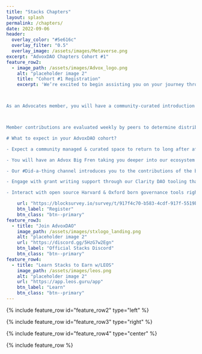 ```yaml
---
title: "Stacks Chapters"
layout: splash
permalink: /chapters/
date: 2022-09-06
header:
  overlay_color: "#5e616c"
  overlay_filter: "0.5"
  overlay_image: /assets/images/Metaverse.png 
excerpt: "AdvoxDAO Chapters Cohort #1"
feature_row2:
  - image_path: /assets/images/Advox_logo.png
    alt: "placeholder image 2"
    title: "Cohort #1 Registration"
    excerpt: 'We’re excited to begin assisting you on your journey through the Stacks ecosystem! We’ve created an intuitive onboarding process, that we hope can help you in learning more about Stacks and discover the many parts of the powerful ecosystem. As such, you’ve been selected to participate in the first AdvoxDAO cohort of Stacks Chapters. 



As an Advocates member, you will have a community-curated introduction and walkthrough of our exciting Stacks ecosystem. We also have great ways to share your contributions with the broader community.



Member contributions are evaluated weekly by peers to determine distributions of rewards from our AdvoxDAO stacking pool.

# What to expect in your AdvoxDAO cohort? 

- Expect a community managed & curated space to return to long after after your local or online Stacks Chapters events have ended. Unlocked right inside the Official Satcks discord.

- You will have an Advox Big Fren taking you deeper into our ecosystem with your interests in mind. Explore Stacks knowing your Big Fren is just a ping away.

- Our #Did-a-thing channel introduces you to the contributions of the broader ecosystem & gets you started in your own rhythms of contributions that push our ecosystem forward. This channel is complete with An algorithm P2P evaluations and weekly distributions of STX from our Community Stacking pool.

- Engage with grant writing support through our Clarity DAO tooling that is built right into the Stacks discord.

- Interact with open source Harvard & Oxford born governance tools right inside the Stacks discord. We have a robust bottom up governance models for those seriously thinking about long term sustainability in web3.'

    url: "https://blocksurvey.io/survey/t/917f4c70-b583-4cdf-917f-5519b0ccf988/r/o"
    btn_label: "Register"
    btn_class: "btn--primary" 
feature_row3:
  - title: "Join AdvoxDAO"
    image_path: /assets/images/stxlogo_landing.png
    alt: "placeholder image 2"
    url: "https://discord.gg/5HzG7w2Egn"
    btn_label: "Official Stacks Discord"
    btn_class: "btn--primary" 
feature_row4:
  - title: "Learn Stacks to Earn w/LEOS"
    image_path: /assets/images/leos.png
    alt: "placeholder image 2"
    url: "https://app.leos.guru/app"
    btn_label: "Learn"
    btn_class: "btn--primary" 
---
```

{% include feature_row id="feature_row2" type="left" %}

{% include feature_row id="feature_row3" type="right" %}

{% include feature_row id="feature_row4" type="center" %}

{% include feature_row %}
